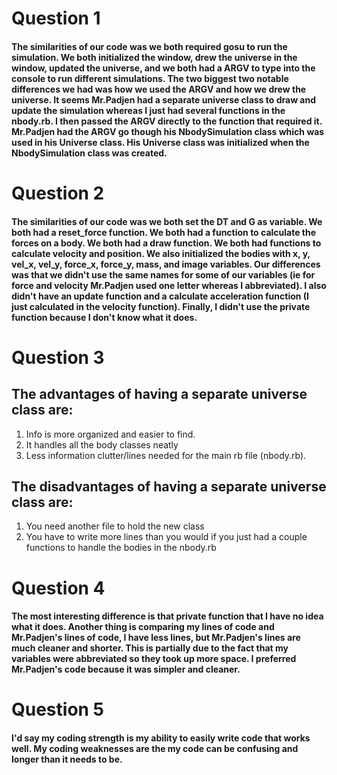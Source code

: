 # Question 1
#### The similarities of our code was we both required gosu to run the simulation. We both initialized the window, drew the universe in the window, updated the universe, and we both had a ARGV to type into the console to run different simulations. The two biggest two notable differences we had was how we used the ARGV and how we drew the universe. It seems Mr.Padjen had a separate universe class to draw and update the simulation whereas I just had several functions in the **nbody.rb**. I then passed the ARGV directly to the function that required it. Mr.Padjen had the ARGV go though his NbodySimulation class which was used in his Universe class. His Universe class was initialized when the NbodySimulation class was created.
# Question 2
#### The similarities of our code was we both set the DT and G as variable. We both had a reset_force function. We both had a function to calculate the forces on a body. We both had a draw function. We both had functions to calculate velocity and position. We also initialized the bodies with x, y, vel_x, vel_y, force_x, force_y, mass, and image variables. Our differences was that we didn't use the same names for some of our variables (ie for force and velocity Mr.Padjen used one letter whereas I abbreviated). I also didn't have an update function and a calculate acceleration function (I just calculated in the velocity function). Finally, I didn't use the private function because I don't know what it does.
# Question 3
## The advantages of having a separate universe class are:
1. Info is more organized and easier to find.
2. It handles all the body classes neatly
3. Less information clutter/lines needed for the main rb file (nbody.rb).
## The disadvantages of having a separate universe class are:
1. You need another file to hold the new class
2. You have to write more lines than you would if you just had a couple functions to handle the bodies in the nbody.rb
# Question 4
#### The most interesting difference is that private function that I have no idea what it does. Another thing is comparing my lines of code and Mr.Padjen's lines of code, I have less lines, but Mr.Padjen's lines are much cleaner and shorter. This is partially due to the fact that my variables were abbreviated so they took up more space. I preferred Mr.Padjen's code because it was simpler and cleaner.
# Question 5
#### I'd say my coding strength is my ability to easily write code that works well. My coding weaknesses are the my code can be confusing and longer than it needs to be.
